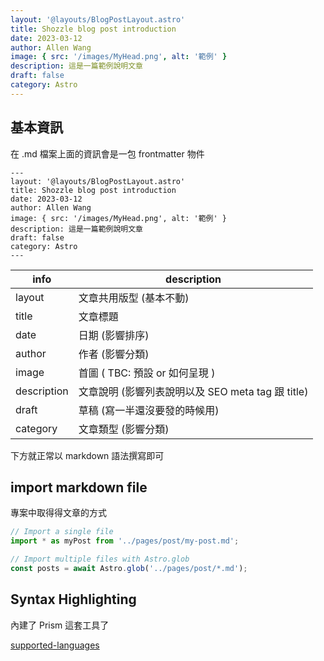 ```yaml
---
layout: '@layouts/BlogPostLayout.astro'
title: Shozzle blog post introduction
date: 2023-03-12
author: Allen Wang
image: { src: '/images/MyHead.png', alt: '範例' }
description: 這是一篇範例說明文章
draft: false
category: Astro
---
```


## 基本資訊 
在 .md 檔案上面的資訊會是一包 frontmatter 物件

```markup
---
layout: '@layouts/BlogPostLayout.astro'
title: Shozzle blog post introduction
date: 2023-03-12
author: Allen Wang
image: { src: '/images/MyHead.png', alt: '範例' }
description: 這是一篇範例說明文章
draft: false
category: Astro
---
```
| info | description |
| ------- | -------- |
| layout | 文章共用版型 (基本不動) |
| title | 文章標題 |
| date | 日期 (影響排序) |
| author | 作者 (影響分類) |
| image | 首圖 ( TBC: 預設 or 如何呈現 ) |
| description | 文章說明 (影響列表說明以及 SEO meta tag 跟 title) |
| draft | 草稿 (寫一半還沒要發的時候用) |
| category | 文章類型 (影響分類) |

下方就正常以 markdown 語法撰寫即可 
## import markdown file
專案中取得得文章的方式
```javascript
// Import a single file
import * as myPost from '../pages/post/my-post.md';

// Import multiple files with Astro.glob
const posts = await Astro.glob('../pages/post/*.md');
```
## Syntax Highlighting
內建了 Prism 這套工具了

[supported-languages](https://prismjs.com/#supported-languages)
